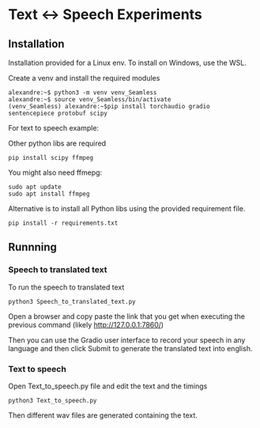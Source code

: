 # Text <-> Speech Experiments

## Installation

Installation provided for a Linux env. To install on Windows, use the WSL.

Create a venv and install the required modules

    alexandre:~$ python3 -m venv venv_Seamless
    alexandre:~$ source venv_Seamless/bin/activate
    (venv_Seamless) alexandre:~$pip install torchaudio gradio sentencepiece protobuf scipy

For text to speech example:

Other python libs are required

    pip install scipy ffmpeg

You might also need ffmepg:

    sudo apt update
    sudo apt install ffmpeg

Alternative is to install all Python libs using the provided requirement file.

    pip install -r requirements.txt

## Runnning

### Speech to translated text

To run the speech to translated text

    python3 Speech_to_translated_text.py

Open a browser and copy paste the link that you get when executing the previous command (likely http://127.0.0.1:7860/)

Then you can use the Gradio user interface to record your speech in any language and then click Submit to generate the translated text into english.

### Text to speech

Open Text_to_speech.py file and edit the text and the timings

    python3 Text_to_speech.py

Then different wav files are generated containing the text.
